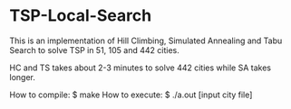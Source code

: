 # TSP-Local-Search
This is an implementation of Hill Climbing, Simulated Annealing and Tabu Search to solve TSP in 51, 105 and 442 cities.

HC and TS takes about 2-3 minutes to solve 442 cities while SA takes longer.

How to compile:  $ make
How to execute:  $ ./a.out [input city file]
